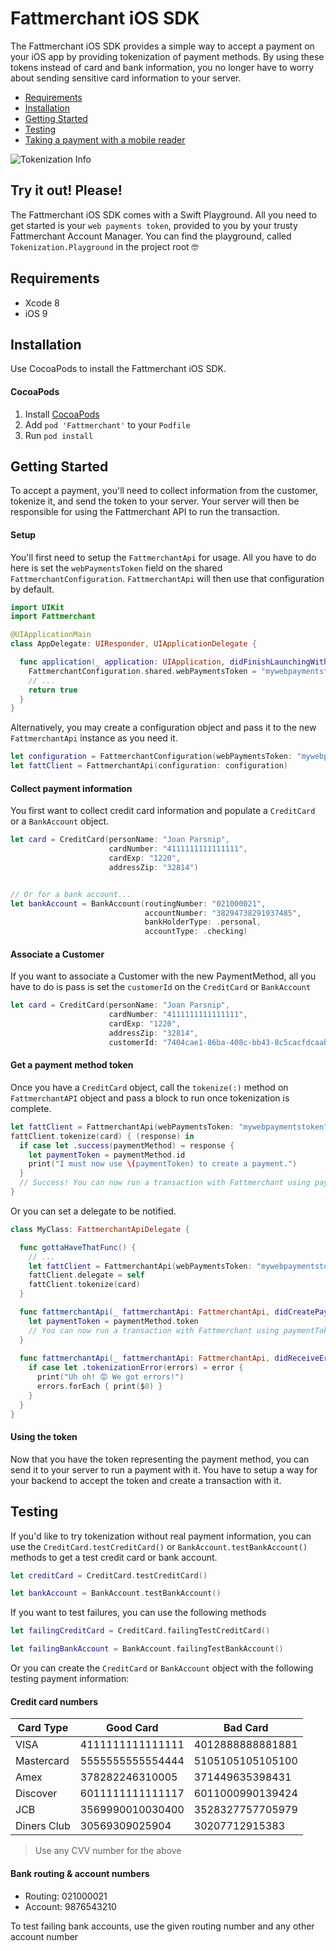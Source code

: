 # Fattmerchant iOS SDK

The Fattmerchant iOS SDK provides a simple way to accept a payment on your iOS app by providing tokenization of payment methods. By using these tokens instead of card and bank information, you no longer have to worry about sending sensitive card information to your server.

* [Requirements](#requirements)
* [Installation](#installation)
* [Getting Started](#getting-started)
* [Testing](#testing)
* [Taking a payment with a mobile reader](https://fattmerchantorg.github.io/Fattmerchant-iOS-SDK/cardpresent)

![Tokenization Info](https://raw.githubusercontent.com/fattmerchantorg/Fattmerchant-iOS-SDK/master/assets/images/tokenization-info.png)

## Try it out! Please!
The Fattmerchant iOS SDK comes with a Swift Playground. All you need to get started is your `web payments token`, provided to you by your trusty Fattmerchant Account Manager. You can find the playground, called `Tokenization.Playground` in the project root 🤓

## <a name="requirements">Requirements</a>

* Xcode 8
* iOS 9

## <a name="installation">Installation</a>
Use CocoaPods  to install the Fattmerchant iOS SDK.

#### CocoaPods
1. Install [CocoaPods](https://guides.cocoapods.org/using/getting-started.html)
2. Add `pod 'Fattmerchant'` to your `Podfile`
3. Run `pod install`

## <a name="getting-started">Getting Started</a>
To accept a payment, you'll need to collect information from the customer, tokenize it, and send the token to your server. Your server will then be responsible for using the Fattmerchant API to run the transaction.

#### Setup

You'll first need to setup the `FattmerchantApi` for usage.  All you have to do here is set the `webPaymentsToken` field on the shared `FattmerchantConfiguration`. `FattmerchantApi` will then use that configuration by default.

```swift
import UIKit
import Fattmerchant

@UIApplicationMain
class AppDelegate: UIResponder, UIApplicationDelegate {

  func application(_ application: UIApplication, didFinishLaunchingWithOptions launchOptions: [UIApplicationLaunchOptionsKey: Any]?) -> Bool {
    FattmerchantConfiguration.shared.webPaymentsToken = "mywebpaymentstoken"
    // ...
    return true
  }
}
```

Alternatively, you may create a configuration object and pass it to the new `FattmerchantApi` instance as you need it.

```swift
let configuration = FattmerchantConfiguration(webPaymentsToken: "mywebpaymentstoken")
let fattClient = FattmerchantApi(configuration: configuration)
```

#### Collect payment information
You first want to collect credit card information and populate a `CreditCard` or a `BankAccount` object.

```swift
let card = CreditCard(personName: "Joan Parsnip",
                      cardNumber: "4111111111111111",
                      cardExp: "1220",
                      addressZip: "32814")


// Or for a bank account...
let bankAccount = BankAccount(routingNumber: "021000021",
                              accountNumber: "38294738291937485",
                              bankHolderType: .personal,
                              accountType: .checking)
```

#### Associate a Customer
If you want to associate a Customer with the new PaymentMethod, all you have to do is pass is set the `customerId` on the `CreditCard` or `BankAccount`

```swift
let card = CreditCard(personName: "Joan Parsnip",
                      cardNumber: "4111111111111111",
                      cardExp: "1220",
                      addressZip: "32814",
                      customerId: "7404cae1-86ba-408c-bb43-8c5cacfdcaab")
```

#### Get a payment method token
Once you have a `CreditCard` object, call the `tokenize(:)` method on  `FattmerchantAPI` object and pass a block to run once tokenization is complete.

```swift
let fattClient = FattmerchantApi(webPaymentsToken: "mywebpaymentstoken")
fattClient.tokenize(card) { (response) in
  if case let .success(paymentMethod) = response {
    let paymentToken = paymentMethod.id
    print("I must now use \(paymentToken) to create a payment.")
  }
  // Success! You can now run a transaction with Fattmerchant using paymentToken as the PaymentMethod
}
```

Or you can set a delegate to be notified.

```swift
class MyClass: FattmerchantApiDelegate {

  func gottaHaveThatFunc() {
    // ...
    let fattClient = FattmerchantApi(webPaymentsToken: "mywebpaymentstoken")
    fattClient.delegate = self
    fattClient.tokenize(card)
  }

  func fattmerchantApi(_ fattmerchantApi: FattmerchantApi, didCreatePaymentMethod paymentMethod: PaymentMethod) {
    let paymentToken = paymentMethod.token
    // You can now run a transaction with Fattmerchant using paymentToken as the PaymentMethod
  }
  
  func fattmerchantApi(_ fattmerchantApi: FattmerchantApi, didReceiveError: Error) {
    if case let .tokenizationError(errors) = error {
      print("Uh oh! 😡 We got errors!")
      errors.forEach { print($0) }
    }
  }
}
```


#### Using the token
Now that you have the token representing the payment method, you can send it to your server to run a payment with it. You have to setup a way for your backend to accept the token and create a transaction with it.

## <a name="testing">Testing</a>
If you'd like to try tokenization without real payment information, you can use the `CreditCard.testCreditCard()` or `BankAccount.testBankAccount()` methods to get a test credit card or bank account.

```swift
let creditCard = CreditCard.testCreditCard()

let bankAccount = BankAccount.testBankAccount()
```

If you want to test failures, you can use the following methods

```swift
let failingCreditCard = CreditCard.failingTestCreditCard()

let failingBankAccount = BankAccount.failingTestBankAccount()
```

Or you can create the `CreditCard` or `BankAccount` object with the following testing payment information:

#### Credit card numbers

| Card Type | Good Card | Bad Card |
|---------|--------------------|-----------|
|VISA|4111111111111111|4012888888881881|
|Mastercard|5555555555554444|5105105105105100|
|Amex|378282246310005|371449635398431|
|Discover|6011111111111117|6011000990139424|
|JCB|3569990010030400|3528327757705979|
|Diners Club|30569309025904|30207712915383|

> Use any CVV number for the above

#### Bank routing & account numbers

* Routing: 021000021
* Account: 9876543210

To test failing bank accounts, use the given routing number and any other account number
